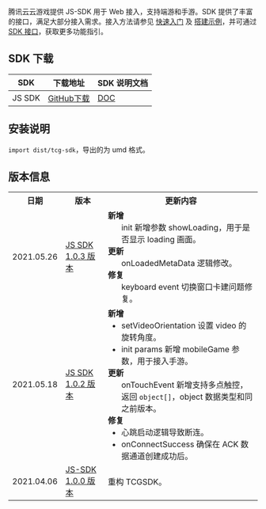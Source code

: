 腾讯云云游戏提供 JS-SDK 用于 Web 接入，支持端游和手游。SDK 提供了丰富的接口，满足大部分接入需求。接入方法请参见 [快速入门](https://cloud.tencent.com/document/product/1162/46135) 及 [搭建示例](https://cloud.tencent.com/document/product/1162/56337)，并可通过 [SDK 接口](https://cloud.tencent.com/document/product/1162/46134)，获取更多功能指引。

## SDK 下载 
| SDK  | 下载地址                           | SDK 说明文档                         |
| ------ | ------------------------------------------------------------ | ------------------------------------------------------------ |
| JS SDK | [GitHub下载](https://github.com/tencentyun/cloudgame-js-sdk) | [DOC](https://cloud.tencent.com/document/product/1162/46134) |

## 安装说明

`import dist/tcg-sdk`，导出的为 umd 格式。

## 版本信息 
<table>
<tr><th>日期</th><th width="17%">版本</th><th>更新内容</th></tr>
<tr>
<td>2021.05.26 </td>
<td><a href="https://ex.cloud-gaming.myqcloud.com/cloud_gaming_web_sdk/tcg-sdk/1.0.3/index.js">JS SDK 1.0.3 版本</a></td>
<td>
<b>新增</b><ul style="margin:0">
init 新增参数 showLoading，用于是否显示 loading 画面。
</ul>
<b>更新</b><ul style="margin:0">
onLoadedMetaData 逻辑修改。
</ul>
<b>修复</b><ul style="margin:0">
keyboard event 切换窗口卡建问题修复。
</ul></td></tr>
<tr>
<td>2021.05.18</td>
<td><a href="https://ex.cloud-gaming.myqcloud.com/cloud_gaming_web_sdk/tcg-sdk/1.0.2/index.js">JS SDK 1.0.2 版本</a></td>
<td>
<b>新增</b><ul style="margin:0">
<li/>setVideoOrientation 设置 video 的旋转角度。
<li/>init params 新增 mobileGame 参数，用于接入手游。
</ul>
<b>更新</b><ul style="margin:0">
onTouchEvent 新增支持多点触控，返回 <code>object[]</code>，object 数据类型和同之前版本。
</ul>
<b>修复</b><ul style="margin:0">
<li/>心跳启动逻辑导致断连。
<li/>onConnectSuccess 确保在 ACK 数据通道创建成功后。
</ul></td></tr>
<tr>
<td>2021.04.06</td>
<td><a href="https://ex.cloud-gaming.myqcloud.com/cloud_gaming_web_sdk/tcg-sdk/1.0.0/index.js">JS-SDK 1.0.0 版本</a></td>
<td>重构 TCGSDK。
</ul></tr>
</tbody></table>




